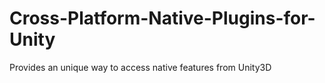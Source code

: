 # Cross-Platform-Native-Plugins-for-Unity
Provides an unique way to access native features from Unity3D
